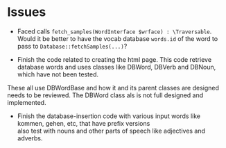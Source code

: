 # Issues

* Faced calls `fetch_samples(WordInterface $wrface) : \Traversable`. Would it be better to have the vocab database `words.id` of the word
to pass to `Database::fetchSamples(...)`? 

* Finish the code related to creating the html page. This code retrieve database words and uses classes like
  DBWord, DBVerb and DBNoun, which have not been tested.

These all use DBWordBase and how it and its parent classes are designed needs to be reviewed.
The DBWord class als is not full designed and implemented.

* Finish the database-insertion code with various input words like kommen, gehen, etc, that have prefix versions \
  also test with nouns and other parts of speech like adjectives and adverbs.


